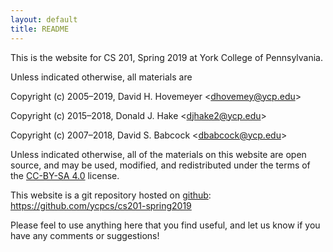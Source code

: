 ```yaml
---
layout: default
title: README
---
```


This is the website for CS 201, Spring 2019 at York College of
Pennsylvania.

Unless indicated otherwise, all materials are

Copyright (c) 2005&ndash;2019, David H. Hovemeyer &lt;<dhovemey@ycp.edu>&gt;

Copyright (c) 2015&ndash;2018, Donald J. Hake &lt;<djhake2@ycp.edu>&gt;

Copyright (c) 2007&ndash;2018, David S. Babcock &lt;<dbabcock@ycp.edu>&gt;

Unless indicated otherwise, all of the materials on this website are open source, and may be used, modified, and redistributed under the terms of the [CC-BY-SA 4.0](http://creativecommons.org/licenses/by-sa/4.0/) license.

This website is a git repository hosted on [github](https://github.com): <https://github.com/ycpcs/cs201-spring2019>

Please feel to use anything here that you find useful,
and let us know if you have any comments or suggestions!

